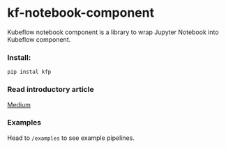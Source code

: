 # kf-notebook-component

Kubeflow notebook component is a library to wrap Jupyter Notebook into Kubeflow component.

### Install: 

`pip instal kfp`

### Read introductory article

[Medium](https://medium.com/@bartgras/execute-jupyter-notebook-as-a-pipeline-step-4dba8c45aebf)

### Examples

Head to `/examples` to see example pipelines.